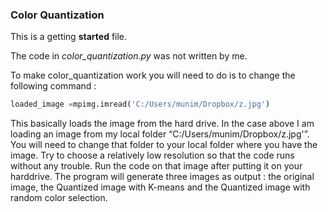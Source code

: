### Color Quantization

This is a getting **started** file.

The code in *color_quantization.py* was not written by me.

To make color_quantization work you will need to do is to change the following command :

``` python
loaded_image =mpimg.imread('C:/Users/munim/Dropbox/z.jpg')
```

This basically loads the image from the hard drive. In the case above I am loading an image from my local folder “C:/Users/munim/Dropbox/z.jpg'”.
You will need to change that folder to your local folder where you have the image.
Try to choose a relatively low resolution so that the code runs without any trouble. Run the code on that image after putting it on your harddrive.
The program will generate three images as output : the original image, the Quantized image with K-means and the Quantized image with random color selection.
